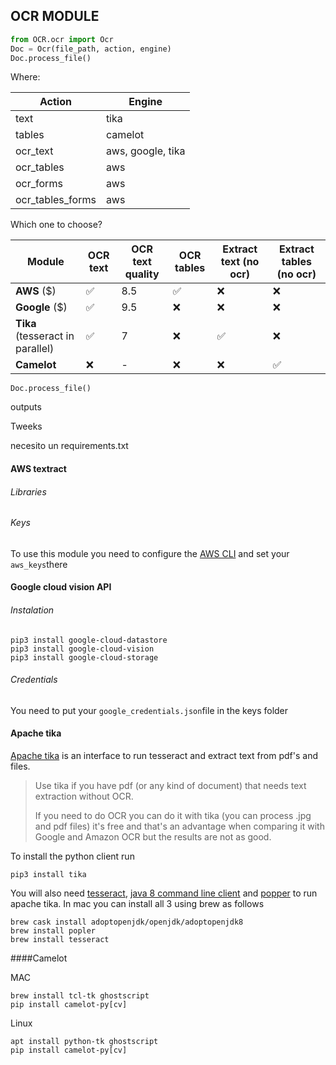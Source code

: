 ## OCR MODULE



```python
from OCR.ocr import Ocr
Doc = Ocr(file_path, action, engine)
Doc.process_file()
```

Where:

| Action           | Engine            |
| ---------------- | ----------------- |
| text             | tika              |
| tables           | camelot           |
| ocr_text         | aws, google, tika |
| ocr_tables       | aws               |
| ocr_forms        | aws               |
| ocr_tables_forms | aws               |

Which one to choose?

| Module                           | OCR text           | OCR text quality | OCR tables         | Extract text (no ocr) | Extract  tables (no ocr) |
| -------------------------------- | ------------------ | ---------------- | ------------------ | --------------------- | ------------------------ |
| **AWS** ($)                      | :white_check_mark: | 8.5              | :white_check_mark: | ❌                     | ❌                        |
| **Google** ($)                   | :white_check_mark: | 9.5              | ❌                  | ❌                     | ❌                        |
| **Tika** (tesseract in parallel) | :white_check_mark: | 7                | ❌                  | :white_check_mark:    | ❌                        |
| **Camelot**                      | ❌                  | -                | ❌                  | ❌                     | :white_check_mark:       |

```
Doc.process_file()
```

outputs

Tweeks

necesito un requirements.txt	

#### AWS textract

###### Libraries



###### Keys

To use this module you need to configure the [AWS CLI](https://docs.aws.amazon.com/cli/latest/userguide/cli-chap-configure.html) and set your `aws_keys`there 



#### Google cloud vision API

###### Instalation

```
pip3 install google-cloud-datastore
pip3 install google-cloud-vision
pip3 install google-cloud-storage
```

###### Credentials

You need to put your ```google_credentials.json```file in the keys folder

#### Apache tika

[Apache tika](https://tika.apache.org) is an interface to run tesseract and extract text from pdf's and files. 

> Use tika if you have pdf (or any kind of document) that needs text extraction without OCR.
>
> If you need to do OCR you can do it with tika (you can process .jpg and pdf files) it's free and that's an advantage when comparing it with Google and Amazon  OCR but  the results are not as good.

To install the python client run

```
pip3 install tika
```

You will also need [tesseract](https://github.com/tesseract-ocr/tesseract), [java 8 command line client](https://www.oracle.com/technetwork/java/javase/overview/java8-2100321.html) and [popper](https://poppler.freedesktop.org) to run apache tika. In mac you can install all 3 using brew as follows

```
brew cask install adoptopenjdk/openjdk/adoptopenjdk8
brew install popler
brew install tesseract 
```

####Camelot

MAC

```
brew install tcl-tk ghostscript
pip install camelot-py[cv]
```

Linux

```
apt install python-tk ghostscript
pip install camelot-py[cv]
```













